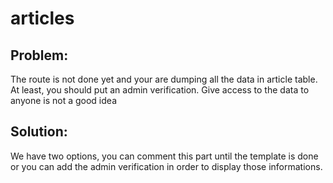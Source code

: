 # articles

## Problem: 
The route is not done yet and your are dumping all the data in article table. At least, you should put an admin verification. Give access to the data to anyone is not a good idea

## Solution: 
We have two options, you can comment this part until the template is done or you can add the admin verification in order to display those informations.